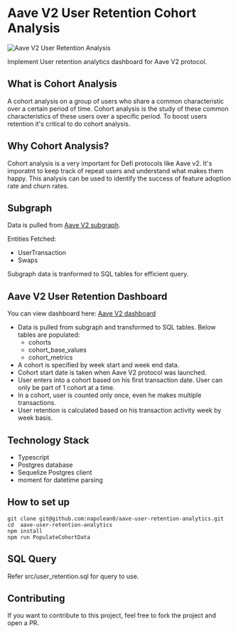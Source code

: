 # Aave V2 User Retention Cohort Analysis

![Aave V2 User Retention Analysis](https://duhy7tdvrc6v6.cloudfront.net/assets/img/aave_v2_user_retention.png)

Implement User retention analytics dashboard for Aave V2 protocol.

## What is Cohort Analysis

A cohort analysis on a group of users who share a common characteristic over a certain period of time. Cohort analysis is the study of these common characteristics of these users over a specific period. To boost users retention it's critical to do cohort analysis.

## Why Cohort Analysis?

Cohort analysis is a very important for Defi protocols like Aave v2. It's imporatnt to keep track of repeat users and understand what makes them happy. This analysis can be used to identify the success of feature adoption rate and churn rates.

## Subgraph
Data is pulled from [Aave V2 subgraph](https://thegraph.com/explorer/subgraph/vbstreetz/aave-v2).

Entities Fetched:
* UserTransaction
* Swaps

Subgraph data is tranformed to SQL tables for efficient query.

## Aave V2 User Retention Dashboard

You can view dashboard here: [Aave V2 dashboard](https://analytics.dappquery.com/public/dashboard/4bb1aed2-d1c4-4da2-9d9c-5cd2de020047)

* Data is pulled from subgraph and transformed to SQL tables. Below tables are populated:
    * cohorts
    * cohort_base_values
    * cohort_metrics
* A cohort is specified by week start and week end data.
* Cohort start date is taken when Aave V2 protocol was launched.
* User enters into a cohort based on his first transaction date. User can only be part of 1 cohort at a time.
* In a cohort, user is counted only once, even he makes multiple transactions.
* User retention is calculated based on his transaction activity week by week basis.

## Technology Stack

* Typescript
* Postgres database
* Sequelize Postgres client
* moment for datetime parsing

## How to set up

```
git clone git@github.com:napolean0/aave-user-retention-analytics.git
cd  aave-user-retention-analytics
npm install
npm run PopulateCohortData
```

## SQL Query
Refer src/user_retention.sql for query to use.


## Contributing

If you want to contribute to this project, feel free to fork the project and open a PR.

